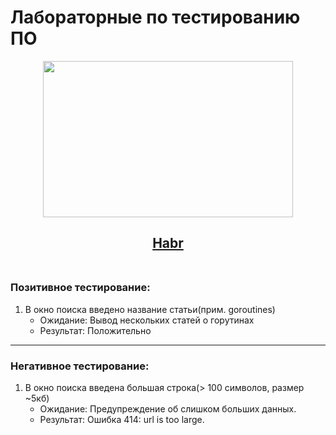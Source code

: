 # Лабораторные по тестированию ПО
<div align="center">
   <img src="https://media.tenor.com/uc9LvlROvfMAAAAC/gigachad-884kb.gif"  height="250" width ="400"/>
</div>

<div align="center">
 <h2><a href="https://habr.com" font-size="20">Habr<a/><br/>
    <br/></h2>
    
</div>
      
### Позитивное тестирование:
1. В окно поиска введено название статьи(прим. goroutines)
   - Ожидание: Вывод нескольких статей о горутинах
   - Результат: Положительно
---
### Негативное тестирование:
1. В окно поиска введена большая строка(> 100 символов, размер ~5кб)
   - Ожидание: Предупреждение об слишком больших данных.
   - Результат: Ошибка 414: url is too large.
